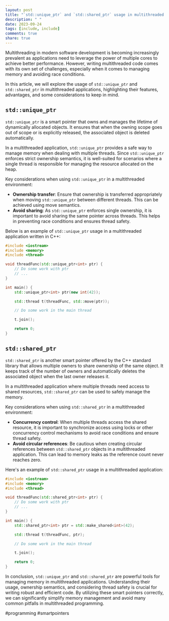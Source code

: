 ```yaml
---
layout: post
title: "`std::unique_ptr` and `std::shared_ptr` usage in multithreaded applications"
description: " "
date: 2023-09-24
tags: [include, include]
comments: true
share: true
---
```


Multithreading in modern software development is becoming increasingly prevalent as applications need to leverage the power of multiple cores to achieve better performance. However, writing multithreaded code comes with its own set of challenges, especially when it comes to managing memory and avoiding race conditions.

In this article, we will explore the usage of `std::unique_ptr` and `std::shared_ptr` in multithreaded applications, highlighting their features, advantages, and some considerations to keep in mind.

## `std::unique_ptr`

`std::unique_ptr` is a smart pointer that owns and manages the lifetime of dynamically allocated objects. It ensures that when the owning scope goes out of scope or is explicitly released, the associated object is deleted automatically.

In a multithreaded application, `std::unique_ptr` provides a safe way to manage memory when dealing with multiple threads. Since `std::unique_ptr` enforces strict ownership semantics, it is well-suited for scenarios where a single thread is responsible for managing the resource allocated on the heap.

Key considerations when using `std::unique_ptr` in a multithreaded environment:
- **Ownership transfer**: Ensure that ownership is transferred appropriately when moving `std::unique_ptr` between different threads. This can be achieved using move semantics.
- **Avoid sharing**: As `std::unique_ptr` enforces single ownership, it is important to avoid sharing the same pointer across threads. This helps in preventing race conditions and ensures thread safety.

Below is an example of `std::unique_ptr` usage in a multithreaded application written in C++:

```cpp
#include <iostream>
#include <memory>
#include <thread>

void threadFunc(std::unique_ptr<int> ptr) {
    // Do some work with ptr
    // ...
}

int main() {
    std::unique_ptr<int> ptr(new int(42));

    std::thread t(threadFunc, std::move(ptr));

    // Do some work in the main thread

    t.join();

    return 0;
}
```

## `std::shared_ptr`

`std::shared_ptr` is another smart pointer offered by the C++ standard library that allows multiple owners to share ownership of the same object. It keeps track of the number of owners and automatically deletes the associated object when the last owner releases it.

In a multithreaded application where multiple threads need access to shared resources, `std::shared_ptr` can be used to safely manage the memory.

Key considerations when using `std::shared_ptr` in a multithreaded environment:
- **Concurrency control**: When multiple threads access the shared resource, it is important to synchronize access using locks or other concurrency control mechanisms to avoid race conditions and ensure thread safety.
- **Avoid circular references**: Be cautious when creating circular references between `std::shared_ptr` objects in a multithreaded application. This can lead to memory leaks as the reference count never reaches zero.

Here's an example of `std::shared_ptr` usage in a multithreaded application:

```cpp
#include <iostream>
#include <memory>
#include <thread>

void threadFunc(std::shared_ptr<int> ptr) {
    // Do some work with ptr
    // ...
}

int main() {
    std::shared_ptr<int> ptr = std::make_shared<int>(42);

    std::thread t(threadFunc, ptr);

    // Do some work in the main thread

    t.join();

    return 0;
}
```

In conclusion, `std::unique_ptr` and `std::shared_ptr` are powerful tools for managing memory in multithreaded applications. Understanding their usage, ownership semantics, and considering thread safety is crucial for writing robust and efficient code. By utilizing these smart pointers correctly, we can significantly simplify memory management and avoid many common pitfalls in multithreaded programming.

#programming #smartpointers